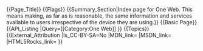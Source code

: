 {{Page_Title}}
{{Flags}}
{{Summary_Section|Index page for One Web. This means making, as far as is reasonable, the same information and services available to users irrespective of the device they are using.}}
{{Basic Page}}
{{API_Listing
|Query=[[Category:One Web]]
}}
{{Topics}}
{{External_Attribution
|Is_CC-BY-SA=No
|MDN_link=
|MSDN_link=
|HTML5Rocks_link=
}}